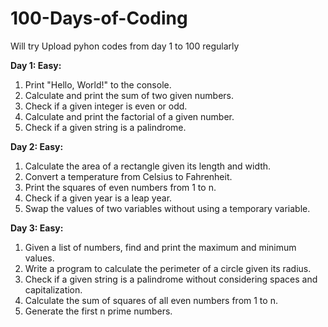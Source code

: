 # 100-Days-of-Coding
Will try Upload pyhon codes from day 1 to 100 regularly

**Day 1: Easy:**
1. Print "Hello, World!" to the console.
2. Calculate and print the sum of two given numbers.
3. Check if a given integer is even or odd.
4. Calculate and print the factorial of a given number.
5. Check if a given string is a palindrome.

 **Day 2: Easy:** 
1. Calculate the area of a rectangle given its length and width.
2. Convert a temperature from Celsius to Fahrenheit.
3. Print the squares of even numbers from 1 to n.
4. Check if a given year is a leap year.
5. Swap the values of two variables without using a temporary variable.

**Day 3: Easy:**
1. Given a list of numbers, find and print the maximum and minimum values.
2. Write a program to calculate the perimeter of a circle given its radius.
3. Check if a given string is a palindrome without considering spaces and capitalization.
4. Calculate the sum of squares of all even numbers from 1 to n.
5. Generate the first n prime numbers.
